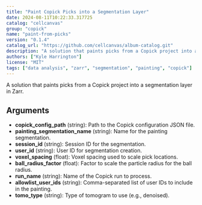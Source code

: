 ```yaml
---
title: "Paint Copick Picks into a Segmentation Layer"
date: 2024-08-11T10:22:33.317725
catalog: "cellcanvas"
group: "copick"
name: "paint-from-picks"
version: "0.1.4"
catalog_url: "https://github.com/cellcanvas/album-catalog.git"
description: "A solution that paints picks from a Copick project into a segmentation layer in Zarr."
authors: ["Kyle Harrington"]
license: "MIT"
tags: ["data analysis", "zarr", "segmentation", "painting", "copick"]
---
```


A solution that paints picks from a Copick project into a segmentation layer in Zarr.

## Arguments

- **copick_config_path** (string): Path to the Copick configuration JSON file.
- **painting_segmentation_name** (string): Name for the painting segmentation.
- **session_id** (string): Session ID for the segmentation.
- **user_id** (string): User ID for segmentation creation.
- **voxel_spacing** (float): Voxel spacing used to scale pick locations.
- **ball_radius_factor** (float): Factor to scale the particle radius for the ball radius.
- **run_name** (string): Name of the Copick run to process.
- **allowlist_user_ids** (string): Comma-separated list of user IDs to include in the painting.
- **tomo_type** (string): Type of tomogram to use (e.g., denoised).

